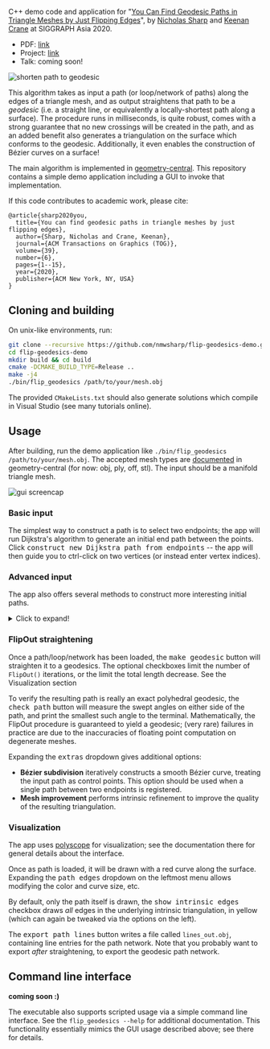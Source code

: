 C++ demo code and application for "[You Can Find Geodesic Paths in Triangle Meshes by Just Flipping Edges](https://nmwsharp.com/research/flip-geodesics/)", by [Nicholas Sharp](https://nmwsharp.com/) and [Keenan Crane](http://keenan.is/here) at SIGGRAPH Asia 2020.

- PDF: [link](https://nmwsharp.com/media/papers/flip-geodesics/flip_geodesics.pdf)
- Project: [link](https://nmwsharp.com/research/flip-geodesics/)
- Talk: coming soon!

![shorten path to geodesic](https://raw.githubusercontent.com/nmwsharp/flip-geodesics-demo/master/media/make_geodesic.jpg)

This algorithm takes as input a path (or loop/network of paths) along the edges of a triangle mesh, and as output straightens that path to be a _geodesic_ (i.e. a straight line, or equivalently a locally-shortest path along a surface). The procedure runs in milliseconds, is quite robust, comes with a strong guarantee that no new crossings will be created in the path, and as an added benefit also generates a triangulation on the surface which conforms to the geodesic. Additionally, it even enables the construction of Bézier curves on a surface! 

The main algorithm is implemented in [geometry-central](http://geometry-central.net/surface/algorithms/flip_geodesics/). This repository contains a simple demo application including a GUI to invoke that implementation.

If this code contributes to academic work, please cite:

```
@article{sharp2020you,
  title={You can find geodesic paths in triangle meshes by just flipping edges},
  author={Sharp, Nicholas and Crane, Keenan},
  journal={ACM Transactions on Graphics (TOG)},
  volume={39},
  number={6},
  pages={1--15},
  year={2020},
  publisher={ACM New York, NY, USA}
}
```

## Cloning and building

On unix-like environments, run:
```sh
git clone --recursive https://github.com/nmwsharp/flip-geodesics-demo.git
cd flip-geodesics-demo
mkdir build && cd build
cmake -DCMAKE_BUILD_TYPE=Release ..
make -j4
./bin/flip_geodesics /path/to/your/mesh.obj
```

The provided `CMakeLists.txt` should also generate solutions which compile in Visual Studio (see many tutorials online).

## Usage

After building, run the demo application like `./bin/flip_geodesics /path/to/your/mesh.obj`. The accepted mesh types are [documented](http://geometry-central.net/surface/utilities/io/) in geometry-central (for now: obj, ply, off, stl). The input should be a manifold triangle mesh.

![gui screencap](https://raw.githubusercontent.com/nmwsharp/flip-geodesics-demo/master/media/gui_screencap.png)

### Basic input

The simplest way to construct a path is to select two endpoints; the app will run Dijkstra's algorithm to generate an initial end path between the points. Click  <kbd>construct new Dijkstra path from endpoints</kbd> -- the app will then guide you to ctrl-click on two vertices (or instead enter vertex indices).

### Advanced input

The app also offers several methods to construct more interesting initial paths.

<details>
  <summary>Click to expand!</summary>

#### Fancy paths

This method allows you to manually construct more interesting paths along the surface beyond just Dijkstra paths between endpoints. Open the menu via the  <kbd>construct fancy path</kbd> dropdown.

  You can input a path by selecting a sequential list of points on the surface. Once some sequence of points has been added, selecting  <kbd>new path from these points</kbd> will run Dijkstra's algorithm between each consecutive pair of points in the list to create the initial path. The  <kbd>push vertex</kbd> button adds a point to the sequence, while  <kbd>pop vertex</kbd> removes the most recent point.

  Checking  <kbd>created closed path</kbd> will connect the first and last points of the path to form a closed loop. Checking  <kbd>mark interior vertices</kbd> will pin the curve to the selected vertex list during shortening.

#### Speciality loaders

Additionally, several loaders are included for other possible file formats. These interfaces are a bit ad-hoc, but are included to hopefully facilitate your own experiments and testing!

-  <kbd>load edge set</kbd> Create a path by specifying a list of collection of edges which make up the path. Loads from a file in the current directory called `path_edges.txt`, where each line contains two, space-separated 0-indexed vertex indices which are the endpoints of some edge in the path.  Additionally, if `marked_vertices.txt` is present it should hold one vertex index per line, which will be pinned during straightening.
-  <kbd>load line list obj</kbd>  Create a path network from [line elements](https://en.wikipedia.org/wiki/Wavefront_.obj_file#Line_elements) in an .obj file. Loads from the same file as the initial input to the program, which must be an .obj file. The line indices in this file must correspond to mesh vertex indices.
-  <kbd>load Dijkstra list</kbd> Create a path network from one or more Dijkstra paths between vertices. Loads from a file in the current directory called `path_pairs.txt`, where each line contains two, space-separated 0-indexed vertex indices which are the endpoints of the path. If this file has many lines, a network will be created. 
-  <kbd>load UV cut</kbd>  Create a path network from cuts (aka discontinuities aka island boundaries) in a UV map. Loads from the same file as the initial input to the program, which must be an .obj file with UVs specified.
-  <kbd>load seg cut</kbd> Create a path network from the boundary of a per-face segmentation. Loads from a plaintext file in the current directory called `cut.seg`, where each line corresponds gives an integer segmentation ID for a face.

</details>

### FlipOut straightening

Once a path/loop/network has been loaded, the  <kbd>make geodesic</kbd> button will straighten it to a geodesics. The optional checkboxes limit the number of `FlipOut()` iterations, or the limit the total length decrease. See the Visualization section 

To verify the resulting path is really an exact polyhedral geodesic, the <kbd>check path</kbd> button will measure the swept angles on either side of the path, and print the smallest such angle to the terminal. Mathematically, the FlipOut procedure is guaranteed to yield a geodesic; (very rare) failures in practice are due to the inaccuracies of floating point computation on degenerate meshes.

Expanding the  <kbd>extras</kbd> dropdown gives additional options:

- **Bézier subdivision** iteratively constructs a smooth Bézier curve, treating the input path as control points. This option should be used when a single path between two endpoints is registered.
- **Mesh improvement** performs intrinsic refinement to improve the quality of the resulting triangulation.

### Visualization

The app uses [polyscope](http://polyscope.run/) for visualization; see the documentation there for general details about the interface.

Once as path is loaded, it will be drawn with a red curve along the surface. Expanding the <kbd>path edges</kbd> dropdown on the leftmost menu allows modifying the color and curve size, etc.

By default, only the path itself is drawn, the  <kbd>show intrinsic edges</kbd> checkbox draws _all_ edges in the underlying intrinsic triangulation, in yellow (which can again be tweaked via the options on the left).

The  <kbd>export path lines</kbd> button writes a file called `lines_out.obj`, containing line entries for the path network. Note that you probably want to export _after_ straightening, to export the geodesic path network.

## Command line interface

**coming soon :)**

The executable also supports scripted usage via a simple command line interface. See the `flip_geodesics --help` for additional documentation. This functionality essentially mimics the GUI usage described above; see there for details.
